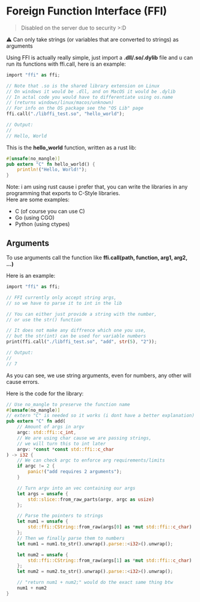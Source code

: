 # Foreign Function Interface (FFI)
> Disabled on the server due to security >:D

⚠️ Can only take strings (or variables that are converted to strings) as arguments

Using FFI is actually really simple, just import a **.dll/.so/.dylib** file and u can run its functions with ffi.call, here is an example:
```rust
import "ffi" as ffi;

// Note that .so is the shared library extension on Linux
// On windows it would be .dll, and on MacOS it would be .dylib
// In actal code you would have to differentiate using os.name 
// (returns windows/linux/macos/unknown)
// For info on the OS package see the "OS Lib" page
ffi.call("./libffi_test.so", "hello_world");

// Output:
//
// Hello, World
```

This is the **hello_world** function, written as a rust lib:
```rust
#[unsafe(no_mangle)]
pub extern "C" fn hello_world() {
    println!("Hello, World!");
}
```

Note: i am using rust cause i prefer that, you can write the libraries in any programming that exports to C-Style libraries. \
Here are some examples:
- C (of course you can use C)
- Go (using CGO)
- Python (using ctypes)


## Arguments
To use arguments call the function like **ffi.call(path, function, arg1, arg2, ...)**

Here is an example:
```rust
import "ffi" as ffi;

// FFI currently only accept string args, 
// so we have to parse it to int in the lib

// You can either just provide a string with the number, 
// or use the str() function

// It does not make any diffrence which one you use, 
// but the str(int) can be used for variable numbers
print(ffi.call("./libffi_test.so", "add", str(5), "2"));

// Output:
//
// 7
```

As you can see, we use string arguments, even for numbers, any other will cause errors.

Here is the code for the library:
```rust
// Use no_mangle to preserve the function name
#[unsafe(no_mangle)]
// extern "C" is needed so it works (i dont have a better explanation)
pub extern "C" fn add(
    // Amount of args in argv
    argc: std::ffi::c_int,
    // We are using char cause we are passing strings, 
    // we will turn this to int later
    argv: *const *const std::ffi::c_char
) -> i32 {
    // We can check argc to enforce arg requirements/limits
    if argc != 2 {
        panic!("add requires 2 arguments");
    }

    // Turn argv into an vec containing our args
    let args = unsafe {
        std::slice::from_raw_parts(argv, argc as usize)
    };

    // Parse the pointers to strings
    let num1 = unsafe {
        std::ffi::CString::from_raw(args[0] as *mut std::ffi::c_char)
    };
    // Then we finally parse them to numbers
    let num1 = num1.to_str().unwrap().parse::<i32>().unwrap();

    let num2 = unsafe {
        std::ffi::CString::from_raw(args[1] as *mut std::ffi::c_char)
    };
    let num2 = num2.to_str().unwrap().parse::<i32>().unwrap();

    // "return num1 + num2;" would do the exact same thing btw
    num1 + num2
}
```